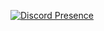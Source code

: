 [![Discord Presence](https://lanyard.cnrad.dev/api/384432675697721344?theme=dark&bg=809ecf&borderRadius=30px)](https://discord.com/users/384432675697721344)
